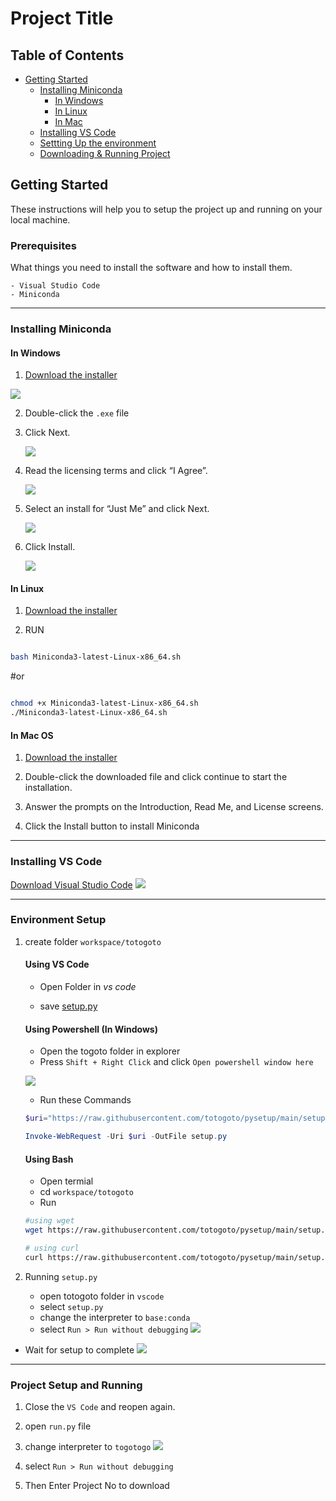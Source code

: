 # Project Title

## Table of Contents
+ [Getting Started](#getting_started)
    + [Installing Miniconda](#miniconda)
        + [In Windows](#miniconda-windows)
        + [In Linux](#miniconda-linux)
        + [In Mac](#miniconda-mac)
    + [Installing VS Code](#vs-code)
    + [Settting Up the environment](#setup)
    + [Downloading & Running Project](#project-setup)
## Getting Started <a name="getting_started"></a>
These instructions will help you to setup the project up and running on your local machine.
### Prerequisites

What things you need to install the software and how to install them.

```
- Visual Studio Code
- Miniconda
```
---------
### Installing Miniconda <a name = "miniconda"></a>

#### In Windows <a name = "miniconda-windows"></a>

1. [Download the installer](https://repo.anaconda.com/miniconda/Miniconda3-latest-Windows-x86_64.exe)

![](./images/dm.png)

2. Double-click the `.exe` file
3. Click Next.

    ![](./images/m_s1.png)
    
4. Read the licensing terms and click “I Agree”.

    ![](./images/m_s2.png)

5. Select an install for “Just Me”  and click Next.

    ![](./images/m_s3.png)


6. Click Install.

    ![](./images/m_s52.png)


#### In Linux <a name = "miniconda-linux"></a>
1. [Download the installer](https://repo.anaconda.com/miniconda/Miniconda3-latest-Linux-x86_64.sh)

2. RUN
```bash

bash Miniconda3-latest-Linux-x86_64.sh

```

#or 

```bash

chmod +x Miniconda3-latest-Linux-x86_64.sh
./Miniconda3-latest-Linux-x86_64.sh

```

#### In Mac OS <a name="miniconda-mac"></a>
1. [Download the installer](https://repo.anaconda.com/miniconda/Miniconda3-latest-MacOSX-x86_64.pkg)

2. Double-click the downloaded file and click continue to start the installation.

3. Answer the prompts on the Introduction, Read Me, and License screens.

4. Click the Install button to install Miniconda


---------



### Installing VS Code  <a name = "vs-code"></a>

 [Download Visual Studio Code](https://code.visualstudio.com/Download)
![](./images/s1.png)

---------

### Environment Setup <a name = "setup"></a>

1. create folder `workspace/totogoto` 
    #### Using VS Code

    - Open Folder in *vs code*

    - save [setup.py](https://raw.githubusercontent.com/totogoto/pysetup/main/setup.py)

    #### Using Powershell (In Windows)
    - Open the togoto folder in explorer
    - Press `Shift + Right Click` and click `Open powershell window here`

    ![](./images/op.png)
        
    - Run these Commands
    ```powershell
    $uri="https://raw.githubusercontent.com/totogoto/pysetup/main/setup.py"

    Invoke-WebRequest -Uri $uri -OutFile setup.py

    ```

    #### Using Bash
    - Open termial
    - cd `workspace/totogoto`
    - Run

    ```bash
    #using wget
    wget https://raw.githubusercontent.com/totogoto/pysetup/main/setup.py

    # using curl
    curl https://raw.githubusercontent.com/totogoto/pysetup/main/setup.py -o setup.py
    ```


2. Running `setup.py`
    - open totogoto folder in `vscode`
    - select `setup.py`
    - change the interpreter to `base:conda`
    - select `Run > Run without debugging`
 ![](./images/run_setup.png)

 - Wait for setup to complete
 ![](./images/ce.png)

 ---------

 ### Project Setup and Running <a name = "project-setup"></a>
 1. Close the `VS Code` and reopen again.
 2. open `run.py` file
 3. change interpreter to `togotogo`
![](./images/ck.gif)

 4. select `Run > Run without debugging`
 5. Then Enter Project No to download 
